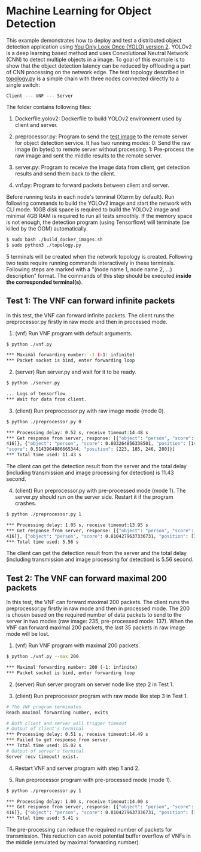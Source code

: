 # Machine Learning for Object Detection #

This example demonstrates how to deploy and test a distributed object detection application using [You Only Look Once
(YOLO) version 2](https://pjreddie.com/darknet/yolov2/).
YOLOv2 is a deep learning based method and uses Convolutional Neutral Network (CNN) to detect multiple objects in a image.
To goal of this example is to show that the object detection latency can be reduced by offloading a part of CNN processing on the network edge.
The test topology described in [topology.py](./topology.py) is a simple chain with three nodes connected directly to a
single switch:

```text
Client --- VNF --- Server
```

The folder contains following files:

1. Dockerfile.yolov2:  Dockerfile to build YOLOv2 environment used by client and server.

2. preprocessor.py: Program to send the [test image](./pedestrain.jpg) to the remote server for object detection
service. It has two running modes: 0: Send the raw image (in bytes) to remote server without processing. 1:
Pre-process the raw image and sent the middle results to the remote server.

3. server.py: Program to receive the image data from client, get detection results and send them back to the client.

4. vnf.py: Program to forward packets between client and server.

Before running tests in each node's terminal (Xterm by default). Run following commands to build the YOLOv2 image and
start the network with CLI mode. 10GB disk space is required to build the YOLOv2 image and minimal 4GB RAM is required
to run all tests smoothly. If the memory space is not enough, the detection program (using Tensorflow) will terminate
(be killed by the OOM) automatically.

```bash
$ sudo bash ./build_docker_images.sh
$ sudo python3 ./topology.py
```

5 terminals will be created when the network topology is created. Following two tests require running commands
interactively in these terminals. Following steps are marked with a "(node name 1, node name 2, ...) description"
format. The commands of this step should be executed **inside the corresponded terminal(s)**.

## Test 1: The VNF can forward infinite packets ##

In this test, the VNF can forward infinite packets. The client runs the preprocessor.py firstly in raw mode and then in
processed mode.

1. (vnf) Run VNF program with default arguments.

```bash
$ python ./vnf.py

*** Maximal forwarding number: -1 (-1: infinite)
*** Packet socket is bind, enter forwarding loop
```

2. (server) Run server.py and wait for it to be ready.

```bash
$ python ./server.py

... Logs of tensorflow
*** Wait for data from client.
```

3. (client) Run preprocessor.py with raw image mode (mode 0).

```bash
$ python ./preprocessor.py 0

*** Processing delay: 0.52 s, receive timeout:14.48 s
*** Get response from server, response: [{"object": "person", "score": 0.8786484003067017, "position": [164, 121, 257,
416]}, {"object": "person", "score": 0.803264856338501, "position": [145, 138, 185, 345]}, {"object": "backpack",
"score": 0.5143964886665344, "position": [223, 185, 246, 280]}]
*** Total time used: 11.43 s
```

The client can get the detection result from the server and the total delay (including transmission and image processing
for detection) is 11.43 second.

4. (client) Run preprocessor.py with pre-processed mode (mode 1). The server.py should run on the server side. Restart
it if the program crashes.

```bash
$ python ./preprocessor.py 1

*** Processing delay: 1.05 s, receive timeout:13.95 s
*** Get response from server, response: [{"object": "person", "score": 0.9002497792243958, "position": [165, 120, 256,
416]}, {"object": "person", "score": 0.8104279637336731, "position": [145, 140, 185, 343]}]
*** Total time used: 5.56 s
```

The client can get the detection result from the server and the total delay (including transmission and image processing
for detection) is 5.56 second.

## Test 2: The VNF can forward maximal 200 packets ##

In this test, the VNF can forward maximal 200 packets. The client runs the preprocessor.py firstly in raw mode and then
in processed mode. The 200 is chosen based on the required number of data packets to send to the server in two modes
(raw image: 235, pre-processed mode: 137). When the VNF can forward maximal 200 packets, the last 35 packets in raw
image mode will be lost.

1. (vnf) Run VNF program with maximal 200 packets.

```bash
$ python ./vnf.py --max 200

*** Maximal forwarding number: 200 (-1: infinite)
*** Packet socket is bind, enter forwarding loop
```

2. (server) Run server program on server node like step 2 in Test 1.

3. (client) Run preprocessor program with raw mode like step 3 in Test 1.

```bash
# The VNF program terminates
Reach maximal forwarding number, exits

# Both client and server will trigger timeout
# Output of client's terminal
*** Processing delay: 0.51 s, receive timeout:14.49 s
*** Failed to get response from server.
*** Total time used: 15.02 s
# Output of server's terminal
Server recv timeout! exist.
```

4. Restart VNF and server program with step 1 and 2.

5. Run preprocessor program with pre-processed mode (mode 1).

```bash
$ python ./preprocessor.py 1

*** Processing delay: 1.00 s, receive timeout:14.00 s
*** Get response from server, response: [{"object": "person", "score": 0.9002497792243958, "position": [165, 120, 256,
416]}, {"object": "person", "score": 0.8104279637336731, "position": [145, 140, 185, 343]}]
*** Total time used: 5.41 s
```

The pre-processing can reduce the required number of packets for transmission. This reduction can avoid potential buffer
overflow of VNFs in the middle (emulated by maximal forwarding number).
